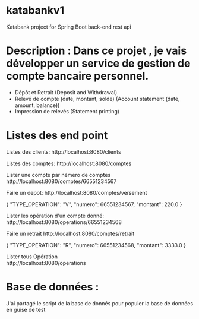 # katabankv1
Katabank project for Spring Boot back-end rest api

# Description : Dans ce projet , je vais développer un service de gestion de compte bancaire personnel. 
	
- Dépôt et Retrait (Deposit and Withdrawal)
- Relevé de compte (date, montant, solde) (Account statement (date, amount, balance))
- Impression de relevés (Statement printing)


# Listes des end point

Listes des clients:
http://localhost:8080/clients

Listes des comptes:
http://localhost:8080/comptes

Lister une compte par némero de comptes
http://localhost:8080/comptes/66551234567



Faire un depot:
http://localhost:8080/comptes/versement

{
    "TYPE_OPERATION": "V",
    "numero": 66551234567,
    "montant": 220.0
  }
  

Lister les opération d'un compte donné:  
http://localhost:8080/operations/66551234568


Faire un retrait
http://localhost:8080/comptes/retrait

{
    "TYPE_OPERATION": "R",
    "numero": 66551234568,
    "montant": 3333.0
  }

Lister tous Opération  
http://localhost:8080/operations

# Base de données : 
J'ai partagé le script de la base de donnés pour populer la base de données en guise de test
